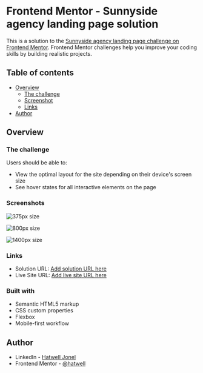 # Frontend Mentor - Sunnyside agency landing page solution

This is a solution to the [Sunnyside agency landing page challenge on Frontend Mentor](https://www.frontendmentor.io/challenges/sunnyside-agency-landing-page-7yVs3B6ef). Frontend Mentor challenges help you improve your coding skills by building realistic projects.

## Table of contents

- [Overview](#overview)
  - [The challenge](#the-challenge)
  - [Screenshot](#screenshot)
  - [Links](#links)
- [Author](#author)

## Overview

### The challenge

Users should be able to:

- View the optimal layout for the site depending on their device's screen size
- See hover states for all interactive elements on the page

### Screenshots

![375px size](./screenshots/Sunnyside%20landing%20page%201400px.png)

![800px size](./screenshots/Sunnyside%20landing%20page%20800px.png)

![1400px size](./screenshots/Sunnyside%20landing%20page%201400px.png)


### Links

- Solution URL: [Add solution URL here](https://your-solution-url.com)
- Live Site URL: [Add live site URL here](https://your-live-site-url.com)

### Built with

- Semantic HTML5 markup
- CSS custom properties
- Flexbox
- Mobile-first workflow

## Author

- LinkedIn - [Hatwell Jonel](www.linkedin.com/in/jonel-hatwel)
- Frontend Mentor - [@hatwell](https://www.frontendmentor.io/profile/hatwell-jonel)



